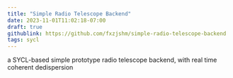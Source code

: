 ```yaml
---
title: "Simple Radio Telescope Backend"
date: 2023-11-01T11:02:18-07:00
draft: true
githublink: https://github.com/fxzjshm/simple-radio-telescope-backend
tags: sycl 
---
```


 a SYCL-based simple prototype radio telescope backend, with real time coherent dedispersion 
